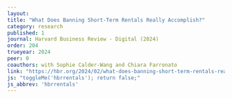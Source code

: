 ```yaml
---
layout:
title: "What Does Banning Short-Term Rentals Really Accomplish?"
category: research
published: 1
journal: Harvard Business Review - Digital (2024)
order: 204
trueyear: 2024
peer: 0
coauthors: with Sophie Calder-Wang and Chiara Farronato    
link: "https://hbr.org/2024/02/what-does-banning-short-term-rentals-really-accomplish"
js: "toggleMe('hbrrentals'); return false;"
js_abbrev: 'hbrrentals'
---
```


